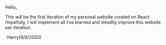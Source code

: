 Hello,

This will be the first iteration of my personal website created on React. Hopefully, I will implement all I've learned and steadily improve this website per iteration.

-Harry(9/6/2020)